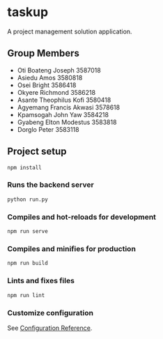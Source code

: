 # taskup
A project management solution application.


## Group Members
  - Oti Boateng Joseph        3587018
  - Asiedu Amos               3580818 
  - Osei Bright               3586418
  - Okyere Richmond           3586218 
  - Asante Theophilus Kofi    3580418
  - Agyemang Francis Akwasi   3578618
  - Kpamsogah John Yaw        3584218
  - Gyabeng Elton Modestus    3583818
  - Dorglo Peter              3583118

## Project setup
```
npm install
```

### Runs the backend server
```
python run.py
```

### Compiles and hot-reloads for development
```
npm run serve
```

### Compiles and minifies for production
```
npm run build
```

### Lints and fixes files
```
npm run lint
```

### Customize configuration
See [Configuration Reference](https://cli.vuejs.org/config/).
